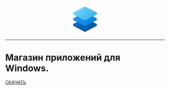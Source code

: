 <center><img src="AppLoader_icon.png"></center>
<hr>
<h1>Магазин приложений для Windows.</h1>
<a href="https://github.com/apploader725/AppLoader/releases/"><p>СКАЧАТЬ</p></a>
